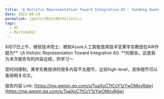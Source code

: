 ```yaml
---
title: 'A Holistic Representation Toward Integrative AI - Xuedong Huang'
date: 2022-08-19
permalink: /posts/2022/08/holistic/
tags:
  - AI
  - Multimodal
---
```


8月17日上午，微软技术院士、微软Azure人工智能首席技术官黄学东教授在AIR作题为**《A Holistic Representation Toward Integrative AI》**的报告。这是我为本次报告写的内容总结，供学习～

受时间限制，黄学东教授讲的很多内容不太细节，比较high-level，具体细节可以查阅相关论文。

报告内容 Link: [https://mp.weixin.qq.com/s/TuaXoC7tCcY1zYwOMoyRdw](https://mp.weixin.qq.com/s/TuaXoC7tCcY1zYwOMoyRdw)